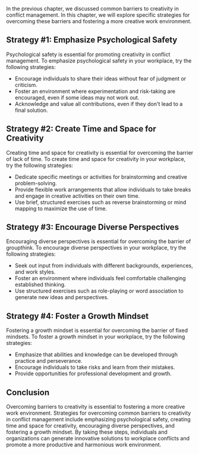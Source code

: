 
In the previous chapter, we discussed common barriers to creativity in conflict management. In this chapter, we will explore specific strategies for overcoming these barriers and fostering a more creative work environment.

Strategy #1: Emphasize Psychological Safety
-------------------------------------------

Psychological safety is essential for promoting creativity in conflict management. To emphasize psychological safety in your workplace, try the following strategies:

* Encourage individuals to share their ideas without fear of judgment or criticism.
* Foster an environment where experimentation and risk-taking are encouraged, even if some ideas may not work out.
* Acknowledge and value all contributions, even if they don't lead to a final solution.

Strategy #2: Create Time and Space for Creativity
-------------------------------------------------

Creating time and space for creativity is essential for overcoming the barrier of lack of time. To create time and space for creativity in your workplace, try the following strategies:

* Dedicate specific meetings or activities for brainstorming and creative problem-solving.
* Provide flexible work arrangements that allow individuals to take breaks and engage in creative activities on their own time.
* Use brief, structured exercises such as reverse brainstorming or mind mapping to maximize the use of time.

Strategy #3: Encourage Diverse Perspectives
-------------------------------------------

Encouraging diverse perspectives is essential for overcoming the barrier of groupthink. To encourage diverse perspectives in your workplace, try the following strategies:

* Seek out input from individuals with different backgrounds, experiences, and work styles.
* Foster an environment where individuals feel comfortable challenging established thinking.
* Use structured exercises such as role-playing or word association to generate new ideas and perspectives.

Strategy #4: Foster a Growth Mindset
------------------------------------

Fostering a growth mindset is essential for overcoming the barrier of fixed mindsets. To foster a growth mindset in your workplace, try the following strategies:

* Emphasize that abilities and knowledge can be developed through practice and perseverance.
* Encourage individuals to take risks and learn from their mistakes.
* Provide opportunities for professional development and growth.

Conclusion
----------

Overcoming barriers to creativity is essential to fostering a more creative work environment. Strategies for overcoming common barriers to creativity in conflict management include emphasizing psychological safety, creating time and space for creativity, encouraging diverse perspectives, and fostering a growth mindset. By taking these steps, individuals and organizations can generate innovative solutions to workplace conflicts and promote a more productive and harmonious work environment.
